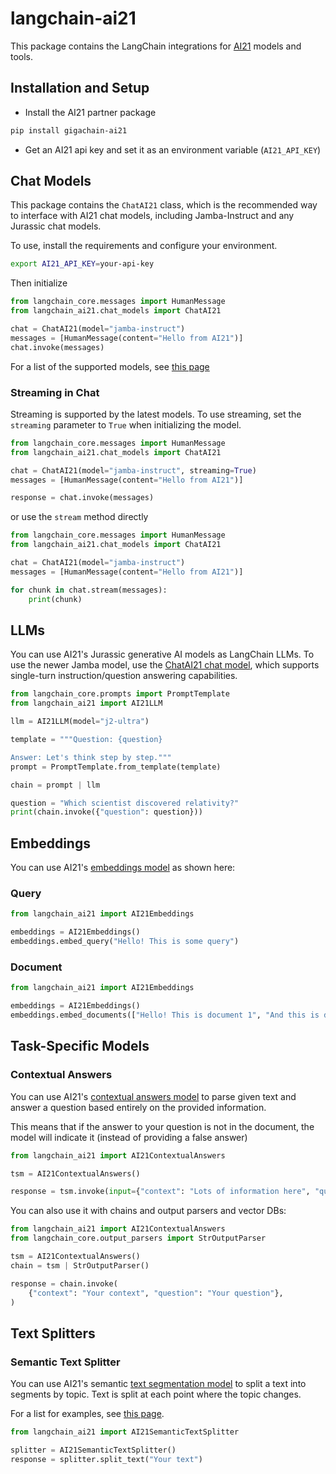 # langchain-ai21

This package contains the LangChain integrations for [AI21](https://docs.ai21.com/) models and tools.

## Installation and Setup

- Install the AI21 partner package
```bash
pip install gigachain-ai21
```
- Get an AI21 api key and set it as an environment variable (`AI21_API_KEY`)


## Chat Models

This package contains the `ChatAI21` class, which is the recommended way to interface with AI21 chat models, including Jamba-Instruct
and any Jurassic chat models.

To use, install the requirements and configure your environment.

```bash
export AI21_API_KEY=your-api-key
```

Then initialize

```python
from langchain_core.messages import HumanMessage
from langchain_ai21.chat_models import ChatAI21

chat = ChatAI21(model="jamba-instruct")
messages = [HumanMessage(content="Hello from AI21")]
chat.invoke(messages)
```

For a list of the supported models, see [this page](https://docs.ai21.com/reference/python-sdk#chat)

### Streaming in Chat
Streaming is supported by the latest models. To use streaming, set the `streaming` parameter to `True` when initializing the model.

```python
from langchain_core.messages import HumanMessage
from langchain_ai21.chat_models import ChatAI21

chat = ChatAI21(model="jamba-instruct", streaming=True)
messages = [HumanMessage(content="Hello from AI21")]

response = chat.invoke(messages)
```

or use the `stream` method directly

```python
from langchain_core.messages import HumanMessage
from langchain_ai21.chat_models import ChatAI21

chat = ChatAI21(model="jamba-instruct")
messages = [HumanMessage(content="Hello from AI21")]

for chunk in chat.stream(messages):
    print(chunk)
```


## LLMs
You can use AI21's Jurassic generative AI models as LangChain LLMs.
To use the newer Jamba model, use the [ChatAI21 chat model](#chat-models), which
supports single-turn instruction/question answering capabilities.

```python
from langchain_core.prompts import PromptTemplate
from langchain_ai21 import AI21LLM

llm = AI21LLM(model="j2-ultra")

template = """Question: {question}

Answer: Let's think step by step."""
prompt = PromptTemplate.from_template(template)

chain = prompt | llm

question = "Which scientist discovered relativity?"
print(chain.invoke({"question": question}))
```

## Embeddings

You can use AI21's [embeddings model](https://docs.ai21.com/reference/embeddings-ref) as shown here:

### Query

```python
from langchain_ai21 import AI21Embeddings

embeddings = AI21Embeddings()
embeddings.embed_query("Hello! This is some query")
```

### Document

```python
from langchain_ai21 import AI21Embeddings

embeddings = AI21Embeddings()
embeddings.embed_documents(["Hello! This is document 1", "And this is document 2!"])
```

## Task-Specific Models

### Contextual Answers

You can use AI21's [contextual answers model](https://docs.ai21.com/reference/contextual-answers-ref) to parse
given text and answer a question based entirely on the provided information.

This means that if the answer to your question is not in the document,
the model will indicate it (instead of providing a false answer)

```python
from langchain_ai21 import AI21ContextualAnswers

tsm = AI21ContextualAnswers()

response = tsm.invoke(input={"context": "Lots of information here", "question": "Your question about the context"})
```
You can also use it with chains and output parsers and vector DBs:
```python
from langchain_ai21 import AI21ContextualAnswers
from langchain_core.output_parsers import StrOutputParser

tsm = AI21ContextualAnswers()
chain = tsm | StrOutputParser()

response = chain.invoke(
    {"context": "Your context", "question": "Your question"},
)
```

## Text Splitters

### Semantic Text Splitter

You can use AI21's semantic [text segmentation model](https://docs.ai21.com/reference/text-segmentation-ref) to split a text into segments by topic.
Text is split at each point where the topic changes.

For a list for examples, see [this page](https://github.com/langchain-ai/langchain/blob/master/docs/docs/modules/data_connection/document_transformers/semantic_text_splitter.ipynb).

```python
from langchain_ai21 import AI21SemanticTextSplitter

splitter = AI21SemanticTextSplitter()
response = splitter.split_text("Your text")
```